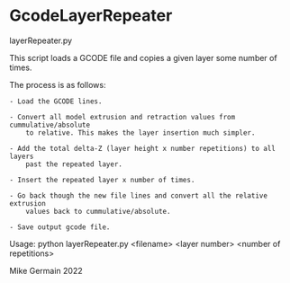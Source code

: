 # GcodeLayerRepeater
layerRepeater.py

This script loads a GCODE file and copies a given layer some number of times.

The process is as follows:

    - Load the GCODE lines.
    
    - Convert all model extrusion and retraction values from cummulative/absolute
        to relative. This makes the layer insertion much simpler.
        
    - Add the total delta-Z (layer height x number repetitions) to all layers
        past the repeated layer.
        
    - Insert the repeated layer x number of times.
    
    - Go back though the new file lines and convert all the relative extrusion
        values back to cummulative/absolute.
        
    - Save output gcode file.
    
Usage: python layerRepeater.py \<filename> \<layer number> \<number of repetitions>

Mike Germain 2022
